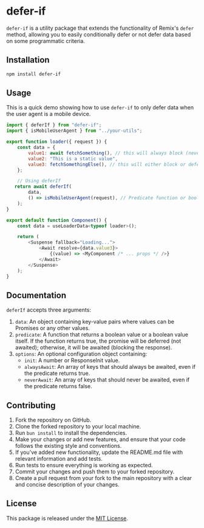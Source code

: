 # defer-if

`defer-if` is a utility package that extends the functionality of Remix's `defer` method, allowing you to easily conditionally defer or not defer data based on some programmatic criteria.

## Installation

```sh
npm install defer-if
```

## Usage

This is a quick demo showing how to use `defer-if` to only defer data when the user agent is a
mobile device.

```javascript
import { deferIf } from "defer-if";
import { isMobileUserAgent } from "../your-utils";

export function loader({ request }) {
    const data = {
        value1: await fetchSomething(), // this will always block (never defer)
        value2: "This is a static value",
        value3: fetchSomethingElse(), // this will either block or defer based on `deferIf`
    };

    // Using deferIf
   return await deferIf(
        data,
        () => isMobileUserAgent(request), // Predicate function or boolean
    );
}

export default function Component() {
    const data = useLoaderData<typeof loader>();

    return (
        <Suspense fallback="Loading...">
            <Await resolve={data.value3}>
                {(value) => <MyComponent /* ... props */ />}
            </Await>
        </Suspense>
    );
}
```

## Documentation

`deferIf` accepts three arguments:

1. `data`: An object containing key-value pairs where values can be Promises or any other values.
2. `predicate`: A function that returns a boolean value or a boolean value itself. If the function returns true, the promise will be deferred (not awaited); otherwise, it will be awaited (blocking the response).
3. `options`: An optional configuration object containing:
   - `init`: A number or ResponseInit value.
   - `alwaysAwait`: An array of keys that should always be awaited, even if the predicate returns true.
   - `neverAwait`: An array of keys that should never be awaited, even if the predicate returns false.

## Contributing

1. Fork the repository on GitHub.
2. Clone the forked repository to your local machine.
3. Run `bun install` to install the dependencies.
4. Make your changes or add new features, and ensure that your code follows the existing style and conventions.
5. If you've added new functionality, update the README.md file with relevant information and add tests.
6. Run tests to ensure everything is working as expected.
7. Commit your changes and push them to your forked repository.
8. Create a pull request from your fork to the main repository with a clear and concise description of your changes.

## License

This package is released under the [MIT License](./LICENSE).
